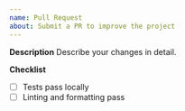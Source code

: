 ```yaml
---
name: Pull Request
about: Submit a PR to improve the project
---
```

**Description**
Describe your changes in detail.

**Checklist**
- [ ] Tests pass locally
- [ ] Linting and formatting pass
